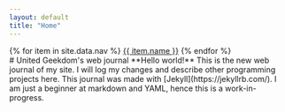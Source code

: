 ```yaml
---
layout: default
title: "Home"
---
```

<div class="nav">
{% for item in site.data.nav %}
  <a href="{{ item.link }}">{{ item.name }}</a>
{% endfor %}
</div>
#  United Geekdom's web journal
  **Hello world!** This is the new web journal of my site. I will log my changes and describe other programming projects here.
  This journal was made with [Jekyll](https://jekyllrb.com/). I am just a beginner at markdown and YAML, hence this is a work-in-progress.
